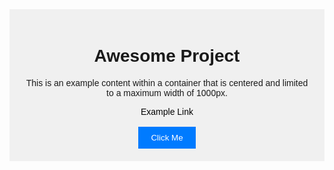 <!DOCTYPE html>
<html lang="en">
<head>
    <meta charset="UTF-8">
    <meta name="viewport" content="width=device-width, initial-scale=1.0">
    <title>Awesome Project</title>
    <style>
        body {
            font-family: Arial, sans-serif;
            text-align: center;
        }
        .container {
            max-width: 1000px;
            margin: 0 auto;
            padding: 20px;
            background-color: #f0f0f0;
        }
        a {
            color: #000; 
            text-decoration: none;
            transition: color 0.3s ease;
        }
        a:hover,
        a:active {
            color: #FF6565; 
        }
        button {
            background-color: #007bff;
            color: #fff;
            padding: 10px 20px;
            border: none;
            cursor: pointer;
            transition: opacity 0.3s ease;
        }
        button:hover,
        button:active {
            opacity: 0.9; 
        }
        @media (max-width: 480px) {
            .container {
                padding: 10px;
            }
        }
    </style>
</head>
<body>
    <div class="container">
        <h1>Awesome Project</h1>
        <p>This is an example content within a container that is centered and limited to a maximum width of 1000px.</p>
        <a href="#">Example Link</a>
        <br><br>
        <button>Click Me</button>
    </div>
</body>
</html>